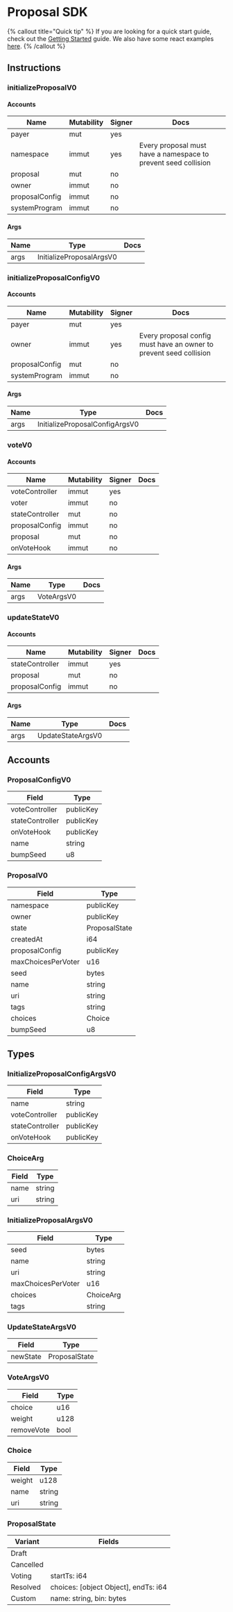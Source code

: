 # Proposal SDK

{% callout title="Quick tip" %}
If you are looking for a quick start guide, check out the [Getting Started](/docs/learn/getting_started) guide. We also have some react examples [here](/docs/learn/react).
{% /callout %}

## Instructions

### initializeProposalV0

#### Accounts

| Name           | Mutability | Signer | Docs                                                           |
| -------------- | ---------- | ------ | -------------------------------------------------------------- |
| payer          | mut        | yes    |                                                                |
| namespace      | immut      | yes    | Every proposal must have a namespace to prevent seed collision |
| proposal       | mut        | no     |                                                                |
| owner          | immut      | no     |                                                                |
| proposalConfig | immut      | no     |                                                                |
| systemProgram  | immut      | no     |                                                                |

#### Args

| Name | Type                     | Docs |
| ---- | ------------------------ | ---- |
| args | InitializeProposalArgsV0 |      |

### initializeProposalConfigV0

#### Accounts

| Name           | Mutability | Signer | Docs                                                               |
| -------------- | ---------- | ------ | ------------------------------------------------------------------ |
| payer          | mut        | yes    |                                                                    |
| owner          | immut      | yes    | Every proposal config must have an owner to prevent seed collision |
| proposalConfig | mut        | no     |                                                                    |
| systemProgram  | immut      | no     |                                                                    |

#### Args

| Name | Type                           | Docs |
| ---- | ------------------------------ | ---- |
| args | InitializeProposalConfigArgsV0 |      |

### voteV0

#### Accounts

| Name            | Mutability | Signer | Docs |
| --------------- | ---------- | ------ | ---- |
| voteController  | immut      | yes    |      |
| voter           | immut      | no     |      |
| stateController | mut        | no     |      |
| proposalConfig  | immut      | no     |      |
| proposal        | mut        | no     |      |
| onVoteHook      | immut      | no     |      |

#### Args

| Name | Type       | Docs |
| ---- | ---------- | ---- |
| args | VoteArgsV0 |      |

### updateStateV0

#### Accounts

| Name            | Mutability | Signer | Docs |
| --------------- | ---------- | ------ | ---- |
| stateController | immut      | yes    |      |
| proposal        | mut        | no     |      |
| proposalConfig  | immut      | no     |      |

#### Args

| Name | Type              | Docs |
| ---- | ----------------- | ---- |
| args | UpdateStateArgsV0 |      |

## Accounts

### ProposalConfigV0

| Field           | Type      |
| --------------- | --------- |
| voteController  | publicKey |
| stateController | publicKey |
| onVoteHook      | publicKey |
| name            | string    |
| bumpSeed        | u8        |

### ProposalV0

| Field              | Type          |
| ------------------ | ------------- |
| namespace          | publicKey     |
| owner              | publicKey     |
| state              | ProposalState |
| createdAt          | i64           |
| proposalConfig     | publicKey     |
| maxChoicesPerVoter | u16           |
| seed               | bytes         |
| name               | string        |
| uri                | string        |
| tags               | string        |
| choices            | Choice        |
| bumpSeed           | u8            |

## Types

### InitializeProposalConfigArgsV0

| Field           | Type      |
| --------------- | --------- |
| name            | string    |
| voteController  | publicKey |
| stateController | publicKey |
| onVoteHook      | publicKey |

### ChoiceArg

| Field | Type   |
| ----- | ------ |
| name  | string |
| uri   | string |

### InitializeProposalArgsV0

| Field              | Type      |
| ------------------ | --------- |
| seed               | bytes     |
| name               | string    |
| uri                | string    |
| maxChoicesPerVoter | u16       |
| choices            | ChoiceArg |
| tags               | string    |

### UpdateStateArgsV0

| Field    | Type          |
| -------- | ------------- |
| newState | ProposalState |

### VoteArgsV0

| Field      | Type |
| ---------- | ---- |
| choice     | u16  |
| weight     | u128 |
| removeVote | bool |

### Choice

| Field  | Type   |
| ------ | ------ |
| weight | u128   |
| name   | string |
| uri    | string |

### ProposalState

| Variant   | Fields                               |
| --------- | ------------------------------------ |
| Draft     |                                      |
| Cancelled |                                      |
| Voting    | startTs: i64                         |
| Resolved  | choices: [object Object], endTs: i64 |
| Custom    | name: string, bin: bytes             |
